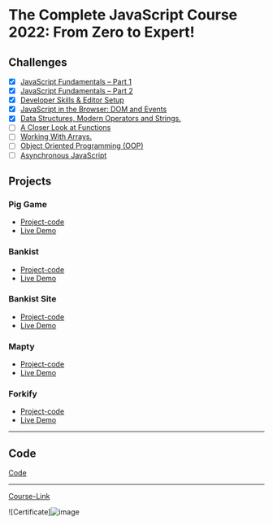 # The Complete JavaScript Course 2022: From Zero to Expert!

## Challenges

- [x] [JavaScript Fundamentals – Part 1 ](./Challenges/JavaScript%20Fundamentals%20%E2%80%93%20Part%201/)
- [x] [JavaScript Fundamentals – Part 2](./Challenges/JavaScript%20Fundamentals%20%E2%80%93%20Part%202/)
- [x] [Developer Skills & Editor Setup ](./Challenges/Developer%20Skills%20%26%20Editor%20Setup/)
- [x] [JavaScript in the Browser: DOM and Events](./Challenges/JavaScript%20in%20the%20Browser%20DOM%20and%20Events/)
- [x] [Data Structures, Modern Operators and Strings.](./Challenges/Data%20Structures%2C%20Modern%20Operators%20and%20Strings/)
- [ ] [A Closer Look at Functions](./Challenges/A%20Closer%20Look%20at%20Functions/)
- [ ] [Working With Arrays.](./Challenges/Working%20With%20Arrays/)
- [ ] [Object Oriented Programming (OOP)](<./Challenges/Object%20Oriented%20Programming%20(OOP)/>)
- [ ] [Asynchronous JavaScript](./Challenges/Asynchronous%20JavaScript/)

## Projects

### Pig Game

- [Project-code](./Projects/Pig-Game)
- [Live Demo](https://circlegametozhraa.netlify.app/)

### Bankist

- [Project-code](./Projects/Bankist)
- [Live Demo](https://bankzhraa.netlify.app/)

### Bankist Site

- [Project-code](./Projects/Bankist-Site)
- [Live Demo](https://sitbankzhraa.netlify.app/)

### Mapty

- [Project-code](./Projects/Mapty)
- [Live Demo](https://maptrrinzhraa.netlify.app/)

### Forkify

- [Project-code](./Projects/Forkify)
- [Live Demo](https://forkifyzhraa.netlify.app/)

---

## Code

[Code](Code)

---

[Course-Link](https://www.udemy.com/course/the-complete-javascript-course/)<br>

![Certificate]![image](https://user-images.githubusercontent.com/109369193/187655680-452914b1-07cf-417c-9a27-c9d0e843fbe5.png)
